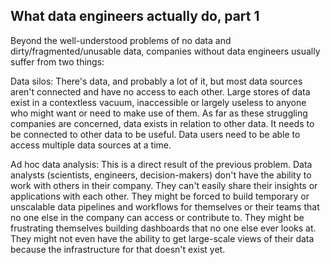 ## What data engineers actually do, part 1

Beyond the well-understood problems of no data and dirty/fragmented/unusable data, companies without data engineers usually suffer from two things:

Data silos: There's data, and probably a lot of it, but most data sources aren't connected and have no access to each other. Large stores of data exist in a contextless vacuum, inaccessible or largely useless to anyone who might want or need to make use of them. As far as these struggling companies are concerned, data exists in relation to other data. It needs to be connected to other data to be useful. Data users need to be able to access multiple data sources at a time. 

Ad hoc data analysis: This is a direct result of the previous problem. Data analysts (scientists, engineers, decision-makers) don't have the ability to work with others in their company. They can't easily share their insights or applications with each other. They might be forced to build temporary or unscalable data pipelines and workflows for themselves or their teams that no one else in the company can access or contribute to. They might be frustrating themselves building dashboards that no one else ever looks at. They might not even have the ability to get large-scale views of their data because the infrastructure for that doesn't exist yet.


